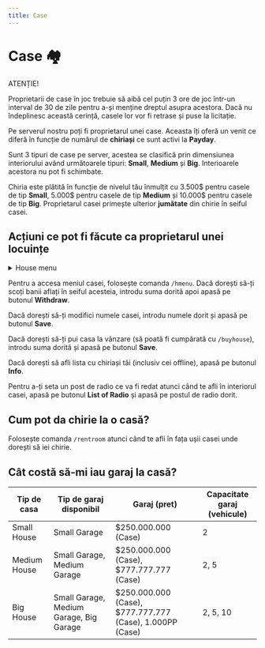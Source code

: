 ```yaml
---
title: Case
---
```


# Case 🏘️
<div class="danger-container">
    <p class="title">ATENȚIE!</p>
    <p class="description"> Proprietarii de case în joc trebuie să aibă cel puțin 3 ore de joc într-un interval de 30 de zile pentru a-și 
        menține dreptul asupra acestora. Dacă nu îndeplinesc această cerință, casele lor vor fi retrase și puse la licitație.
    </p>
</div>

Pe serverul nostru poți fi proprietarul unei case. Aceasta îți oferă un venit ce diferă în funcție de numărul de **chiriași** ce sunt activi la **Payday**.

Sunt 3 tipuri de case pe server, acestea se clasifică prin dimensiunea interiorului având următoarele tipuri: **Small**, **Medium** și **Big**.
Interioarele acestora nu pot fi schimbate.

Chiria este plătită în funcție de nivelul tău înmulțit cu 3.500$ pentru casele de tip **Small**, 5.000$ pentru casele de tip **Medium** și 10.000$ pentru casele de tip **Big**.
Proprietarul casei primește ulterior **jumătate** din chirie în seiful casei.

## Acțiuni ce pot fi făcute ca proprietarul unei locuințe


<details class="details custom-block">
    <summary>House menu</summary>
    <p>![House menu](https://i.imgur.com/RGIg4xy.png)</p>
</details>

Pentru a accesa meniul casei, folosește comanda `/hmenu`.
Dacă dorești să-ți scoți banii aflați în seiful acesteia, introdu suma dorită apoi apasă pe butonul **Withdraw**.

Dacă dorești să-ți modifici numele casei, introdu numele dorit și apasă pe butonul  **Save**.

Dacă dorești să-ți pui casa la vânzare (să poată fi cumpărată cu `/buyhouse`),  introdu suma dorită și apasă pe butonul  **Save**. 

Dacă dorești să afli lista cu chiriași tăi (inclusiv cei offline), apasă pe butonul  **Info**. 

Pentru a-ți seta un post de radio ce va fi redat atunci când te afli în interiorul casei, apasă pe butonul  **List of Radio** și apasă pe postul de radio dorit.

## Cum pot da chirie la o casă?
Folosește comanda `/rentroom` atunci când te afli în fața ușii casei unde dorești să iei chirie.

## Cât costă să-mi iau garaj la casă?

| Tip de casa   | Tip de garaj disponibil               | Garaj (pret)       | Capacitate garaj (vehicule) |
|---------------|-------------------------------------|--------------------|-----------------------------|
| Small House   | Small Garage                         | $250.000.000 (Case)| 2                           |
| Medium House  | Small Garage, Medium Garage           | $250.000.000 (Case), $777.777.777 (Case) | 2, 5                    |
| Big House     | Small Garage, Medium Garage, Big Garage | $250.000.000 (Case), $777.777.777 (Case), 1.000PP (Case) | 2, 5, 10                   |

